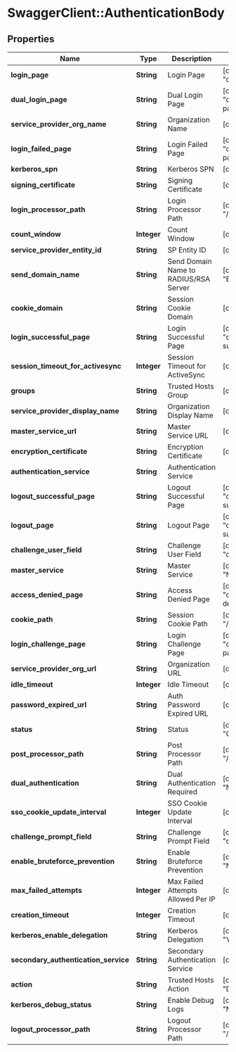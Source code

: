# SwaggerClient::AuthenticationBody

## Properties
Name | Type | Description | Notes
------------ | ------------- | ------------- | -------------
**login_page** | **String** | Login Page | [optional] [default to &quot;default-login-page&quot;]
**dual_login_page** | **String** | Dual Login Page | [optional] [default to &quot;default-dual-login-page&quot;]
**service_provider_org_name** | **String** | Organization Name | [optional] 
**login_failed_page** | **String** | Login Failed Page | [optional] [default to &quot;default-login-failed-page&quot;]
**kerberos_spn** | **String** | Kerberos SPN | [optional] 
**signing_certificate** | **String** | Signing Certificate | [optional] 
**login_processor_path** | **String** | Login Processor Path | [optional] [default to &quot;/nclogin.submit&quot;]
**count_window** | **Integer** | Count Window | [optional] 
**service_provider_entity_id** | **String** | SP Entity ID | [optional] 
**send_domain_name** | **String** | Send Domain Name to RADIUS/RSA Server | [optional] [default to &quot;Block&quot;]
**cookie_domain** | **String** | Session Cookie Domain | [optional] 
**login_successful_page** | **String** | Login Successful Page | [optional] [default to &quot;default-login-success-page&quot;]
**session_timeout_for_activesync** | **Integer** | Session Timeout for ActiveSync | [optional] 
**groups** | **String** | Trusted Hosts Group | [optional] 
**service_provider_display_name** | **String** | Organization Display Name | [optional] 
**master_service_url** | **String** | Master Service URL | [optional] 
**encryption_certificate** | **String** | Encryption Certificate | [optional] 
**authentication_service** | **String** | Authentication Service | 
**logout_successful_page** | **String** | Logout Successful Page | [optional] [default to &quot;default-logout-success-page&quot;]
**logout_page** | **String** | Logout Page | [optional] [default to &quot;default-login-success-page&quot;]
**challenge_user_field** | **String** | Challenge User Field | [optional] [default to &quot;challenge_user&quot;]
**master_service** | **String** | Master Service | [optional] [default to &quot;No&quot;]
**access_denied_page** | **String** | Access Denied Page | [optional] [default to &quot;default-access-denied-page&quot;]
**cookie_path** | **String** | Session Cookie Path | [optional] [default to &quot;/&quot;]
**login_challenge_page** | **String** | Login Challenge Page | [optional] [default to &quot;default-challenge-page&quot;]
**service_provider_org_url** | **String** | Organization URL | [optional] 
**idle_timeout** | **Integer** | Idle Timeout | [optional] 
**password_expired_url** | **String** | Auth Password Expired URL | [optional] 
**status** | **String** | Status | [optional] [default to &quot;Off&quot;]
**post_processor_path** | **String** | Post Processor Path | [optional] [default to &quot;/saml.sso/saml2/post&quot;]
**dual_authentication** | **String** |  Dual Authentication Required | [optional] [default to &quot;No&quot;]
**sso_cookie_update_interval** | **Integer** | SSO Cookie Update Interval | [optional] 
**challenge_prompt_field** | **String** | Challenge Prompt Field | [optional] [default to &quot;challenge_prompt&quot;]
**enable_bruteforce_prevention** | **String** | Enable Bruteforce Prevention | [optional] [default to &quot;No&quot;]
**max_failed_attempts** | **Integer** | Max Failed Attempts Allowed Per IP | [optional] 
**creation_timeout** | **Integer** | Creation Timeout | [optional] 
**kerberos_enable_delegation** | **String** | Kerberos Delegation | [optional] [default to &quot;Yes&quot;]
**secondary_authentication_service** | **String** | Secondary Authentication Service | [optional] 
**action** | **String** | Trusted Hosts Action | [optional] [default to &quot;Default&quot;]
**kerberos_debug_status** | **String** | Enable Debug Logs | [optional] [default to &quot;No&quot;]
**logout_processor_path** | **String** | Logout Processor Path | [optional] [default to &quot;/saml.sso/slo/redirect&quot;]


